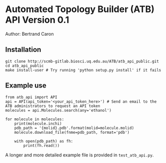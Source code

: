 # Automated Topology Builder (ATB) API Version 0.1

Author: Bertrand Caron

## Installation

```
git clone http://scmb-gitlab.biosci.uq.edu.au/ATB/atb_api_public.git
cd atb_api_public
make install-user # Try running 'python setup.py install' if it fails
```

## Example use

```
from atb_api import API
api = API(api_token='<your_api_token_here>') # Send an email to the ATB administrators to request an API token
molecules = api.Molecules.search(any='ethanol')

for molecule in molecules:
    print(molecule.inchi)
    pdb_path = '{molid}.pdb'.format(molid=molecule.molid)
    molecule.download_file(fnme=pdb_path, format='pdb')

    with open(pdb_path) as fh:
        print(fh.read())
```
		
A longer and more detailed example file is provided in `test_atb_api.py`.
